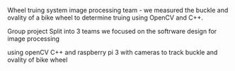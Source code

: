 Wheel truing system image processing team - we measured the buckle and ovality of a bike wheel to determine truing using OpenCV and C++.


Group project Split into 3 teams we focused on the softrware design for image processing


using openCV C++ and raspberry pi 3 with cameras to track buckle and ovality of bike wheel